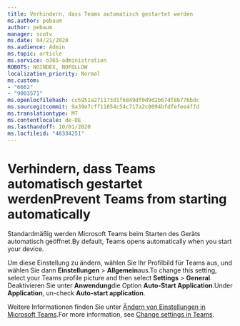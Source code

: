 ```yaml
---
title: Verhindern, dass Teams automatisch gestartet werden
ms.author: pebaum
author: pebaum
manager: scotv
ms.date: 04/21/2020
ms.audience: Admin
ms.topic: article
ms.service: o365-administration
ROBOTS: NOINDEX, NOFOLLOW
localization_priority: Normal
ms.custom:
- "6662"
- "9003571"
ms.openlocfilehash: cc5951a271173d1f6849df0d9d2b67df8b776bdc
ms.sourcegitcommit: 9a39e7cff11854c54c717a2c0094bfdfefee4ffd
ms.translationtype: MT
ms.contentlocale: de-DE
ms.lasthandoff: 10/01/2020
ms.locfileid: "48334251"
---
```

# <a name="prevent-teams-from-starting-automatically"></a><span data-ttu-id="cf032-102">Verhindern, dass Teams automatisch gestartet werden</span><span class="sxs-lookup"><span data-stu-id="cf032-102">Prevent Teams from starting automatically</span></span>

<span data-ttu-id="cf032-103">Standardmäßig werden Microsoft Teams beim Starten des Geräts automatisch geöffnet.</span><span class="sxs-lookup"><span data-stu-id="cf032-103">By default, Teams opens automatically when you start your device.</span></span>

<span data-ttu-id="cf032-104">Um diese Einstellung zu ändern, wählen Sie Ihr Profilbild für Teams aus, und wählen Sie dann **Einstellungen**  >   **Allgemein**aus.</span><span class="sxs-lookup"><span data-stu-id="cf032-104">To change this setting, select your Teams profile picture and then select  **Settings** >  **General**.</span></span> <span data-ttu-id="cf032-105">Deaktivieren Sie unter  **Anwendung**die Option  **Auto-Start Application**.</span><span class="sxs-lookup"><span data-stu-id="cf032-105">Under  **Application**, un-check  **Auto-start application**.</span></span>

<span data-ttu-id="cf032-106">Weitere Informationen finden Sie unter  [Ändern von Einstellungen in Microsoft Teams](https://support.microsoft.com/office/b506e8f1-1a96-4cf1-8c6b-b6ed4f424bc7).</span><span class="sxs-lookup"><span data-stu-id="cf032-106">For more information, see  [Change settings in Teams](https://support.microsoft.com/office/b506e8f1-1a96-4cf1-8c6b-b6ed4f424bc7).</span></span>

